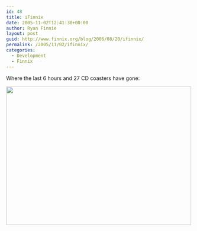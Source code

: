 ```yaml
---
id: 48
title: iFinnix
date: 2005-11-02T12:41:30+00:00
author: Ryan Finnie
layout: post
guid: http://www.finnix.org/blog/2006/08/20/ifinnix/
permalink: /2005/11/02/ifinnix/
categories:
  - Development
  - Finnix
---
```

Where the last 6 hours and 27 CD coasters have gone:

[<img src="/blog-media/2008/06/ifinnix.jpg" alt="" title="iFinnix" width="500" height="374" class="alignnone size-full wp-image-76" srcset="/blog-media/2008/06/ifinnix.jpg 640w, /blog-media/2008/06/ifinnix-300x224.jpg 300w" sizes="(max-width: 500px) 100vw, 500px" />](/blog-media/2008/06/ifinnix.jpg)
